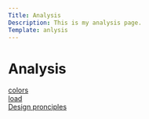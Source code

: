 ```yaml
---
Title: Analysis
Description: This is my analysis page.
Template: anlysis
---
```



Analysis
==========================

<div class="box">
 <a href="analysis/01_colors">colors</a>
</div>

<div class="box">
 <a href="analysis/02_load">load</a>
</div>

<div class="box">
 <a href="analysis/03_design_principles">Design pronciples</a>
</div>
